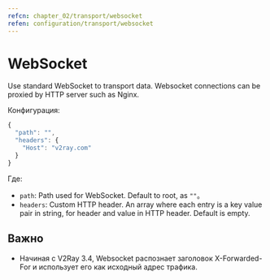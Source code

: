 ```yaml
---
refcn: chapter_02/transport/websocket
refen: configuration/transport/websocket
---
```

# WebSocket

Use standard WebSocket to transport data. Websocket connections can be proxied by HTTP server such as Nginx.

Конфигурация:

```javascript
{
  "path": "",
  "headers": {
    "Host": "v2ray.com"
  }
}
```

Где:

* `path`: Path used for WebSocket. Default to root, as `""`。
* `headers`: Custom HTTP header. An array where each entry is a key value pair in string, for header and value in HTTP header. Default is empty.

## Важно

* Начиная с V2Ray 3.4, Websocket распознает заголовок X-Forwarded-For и использует его как исходный адрес трафика.